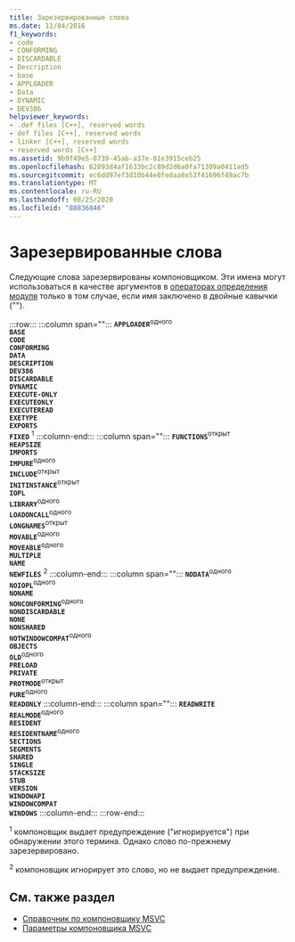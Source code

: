 ```yaml
---
title: Зарезервированные слова
ms.date: 11/04/2016
f1_keywords:
- code
- CONFORMING
- DISCARDABLE
- Description
- base
- APPLOADER
- Data
- DYNAMIC
- DEV386
helpviewer_keywords:
- .def files [C++], reserved words
- def files [C++], reserved words
- linker [C++], reserved words
- reserved words [C++]
ms.assetid: 9b9f49e5-0739-45ab-a37e-81e3915ceb25
ms.openlocfilehash: 62893d4af1633bc2c89d2d6a0fa71309a0411ad5
ms.sourcegitcommit: ec6dd97ef3d10b44e0fedaa8e53f41696f49ac7b
ms.translationtype: MT
ms.contentlocale: ru-RU
ms.lasthandoff: 08/25/2020
ms.locfileid: "88836846"
---
```

# <a name="reserved-words"></a>Зарезервированные слова

Следующие слова зарезервированы компоновщиком. Эти имена могут использоваться в качестве аргументов в [операторах определения модуля](module-definition-dot-def-files.md) только в том случае, если имя заключено в двойные кавычки ("").

:::row:::
   :::column span="":::
      **`APPLOADER`**<sup>одного</sup>\
      **`BASE`**\
      **`CODE`**\
      **`CONFORMING`**\
      **`DATA`**\
      **`DESCRIPTION`**\
      **`DEV386`**\
      **`DISCARDABLE`**\
      **`DYNAMIC`**\
      **`EXECUTE-ONLY`**\
      **`EXECUTEONLY`**\
      **`EXECUTEREAD`**\
      **`EXETYPE`**\
      **`EXPORTS`**\
      **`FIXED`** <sup>1</sup>
   :::column-end:::
   :::column span="":::
      **`FUNCTIONS`**<sup>открыт</sup>\
      **`HEAPSIZE`**\
      **`IMPORTS`**\
      **`IMPURE`**<sup>одного</sup>\
      **`INCLUDE`**<sup>открыт</sup>\
      **`INITINSTANCE`**<sup>открыт</sup>\
      **`IOPL`**\
      **`LIBRARY`**<sup>одного</sup>\
      **`LOADONCALL`**<sup>одного</sup>\
      **`LONGNAMES`**<sup>открыт</sup>\
      **`MOVABLE`**<sup>одного</sup>\
      **`MOVEABLE`**<sup>одного</sup>\
      **`MULTIPLE`**\
      **`NAME`**\
      **`NEWFILES`** <sup>2</sup>
   :::column-end:::
   :::column span="":::
      **`NODATA`**<sup>одного</sup>\
      **`NOIOPL`**<sup>одного</sup>\
      **`NONAME`**\
      **`NONCONFORMING`**<sup>одного</sup>\
      **`NONDISCARDABLE`**\
      **`NONE`**\
      **`NONSHARED`**\
      **`NOTWINDOWCOMPAT`**<sup>одного</sup>\
      **`OBJECTS`**\
      **`OLD`**<sup>одного</sup>\
      **`PRELOAD`**\
      **`PRIVATE`**\
      **`PROTMODE`**<sup>открыт</sup>\
      **`PURE`**<sup>одного</sup>\
      **`READONLY`**
   :::column-end:::
   :::column span="":::
      **`READWRITE`**\
      **`REALMODE`**<sup>одного</sup>\
      **`RESIDENT`**\
      **`RESIDENTNAME`**<sup>одного</sup>\
      **`SECTIONS`**\
      **`SEGMENTS`**\
      **`SHARED`**\
      **`SINGLE`**\
      **`STACKSIZE`**\
      **`STUB`**\
      **`VERSION`**\
      **`WINDOWAPI`**\
      **`WINDOWCOMPAT`**\
      **`WINDOWS`**
   :::column-end:::
:::row-end:::

<sup>1</sup> компоновщик выдает предупреждение ("игнорируется") при обнаружении этого термина. Однако слово по-прежнему зарезервировано.

<sup>2</sup> компоновщик игнорирует это слово, но не выдает предупреждение.

## <a name="see-also"></a>См. также раздел

- [Справочник по компоновщику MSVC](linking.md)
- [Параметры компоновщика MSVC](linker-options.md)
